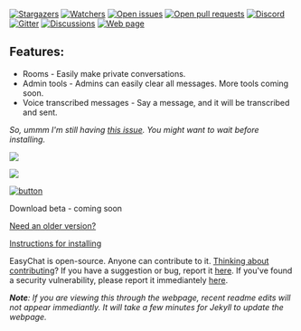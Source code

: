 [![Stargazers](https://img.shields.io/github/stars/thecoder876/EasyChat?color=blue&style=flat)](https://github.com/thecoder876/EasyChat/stargazers "View stargazers")
[![Watchers](https://img.shields.io/github/watchers/thecoder876/EasyChat?color=blue&style=flat)](https://github.com/thecoder876/EasyChat/watchers "View watchers")
[![Open issues](https://img.shields.io/github/issues/thecoder876/EasyChat?color=blue&style=flat)](https://github.com/thecoder876/EasyChat/issues "View open issues")
[![Open pull requests](https://img.shields.io/github/issues-pr/thecoder876/EasyChat?color=blue&style=flat)](https://github.com/thecoder876/EasyChat/pulls "View open pull requests")
[![Discord](https://img.shields.io/badge/chat-on_discord-7289da.svg?style=flat)](https://discord.gg/vpmeZQgYD7 "Join the Discord server")
[![Gitter](https://badges.gitter.im/thecoder876/EasyChat.svg)](https://gitter.im/thecoder876/EasyChat?utm_source=badge&utm_medium=badge&utm_campaign=pr-badge)
[![Discussions](https://img.shields.io/badge/discuss-on_github-181717.svg?style=flat)](https://github.com/thecoder876/EasyChat/discussions "View discussions")
[![Web page](https://img.shields.io/badge/webpage-thecoder876.github.io/EasyChat-ff7b26.svg?style=flat)](https://thecoder876.github.io/EasyChat "Visit the Web page")

## Features:
- Rooms - Easily make private conversations.
- Admin tools - Admins can easily clear all messages. More tools coming soon.
- Voice transcribed messages - Say a message, and it will be transcribed and sent.

_So, ummm I'm still having [this issue](https://github.com/thecoder876/EasyChat/issues/6 "View the issue on GitHub"). You might want to wait before installing._

[![](https://img.shields.io/github/downloads/thecoder876/EasyChat/total?style=flat&logo=github&logoColor=white&label=downloads&color=181717)](https://github.com/thecoder876/EasyChat/releases "View releases")

[![](https://img.shields.io/github/v/release/thecoder876/EasyChat?label=current%20version)](https://github.com/thecoder876/EasyChat/releases "View releases")

[![button](https://u.cubeupload.com/thecoder876/download.png)](https://github.com/thecoder876/EasyChat/releases/download/v1.1/EasyChat.v1.1.apk "Download the .apk file for the latest version (v1.1)")

Download beta - coming soon

[Need an older version?](https://github.com/thecoder876/EasyChat/releases "Visit the Releases page")

[Instructions for installing](https://github.com/thecoder876/EasyChat/wiki/Installation "Visit the wiki page on installation")

EasyChat is open-source. Anyone can contribute to it. [Thinking about contributing](https://github.com/thecoder876/EasyChat/wiki/Contributing "Read the wiki page on contributing")?
If you have a suggestion or bug, report it [here](https://github.com/thecoder876/EasyChat/issues/new/choose "Open a new issue").
If you've found a security vulnerability, please report it immediantely [here](https://github.com/thecoder876/EasyChat/issues/new?assignees=&labels=vulnerability&template=security-vulnerability.md&title=Security+vulnerability+-+ "Open a new security vulnerability issue").

_**Note**: If you are viewing this through the webpage, recent readme edits will not appear immediantly. It will take a few minutes for Jekyll to update the webpage._
